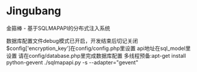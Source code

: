 # Jingubang
金箍棒 - 基于SQLMAPAPI的分布式注入系统


数据库配置文件debug模式已开启，开发结束后切记关闭
$config['encryption_key']在config/config.php里设置
api地址在sql_model里设置
请在config/database.php里完成数据库配置
多线程预备:apt-get install python-gevent
./sqlmapapi.py -s --adapter="gevent"

